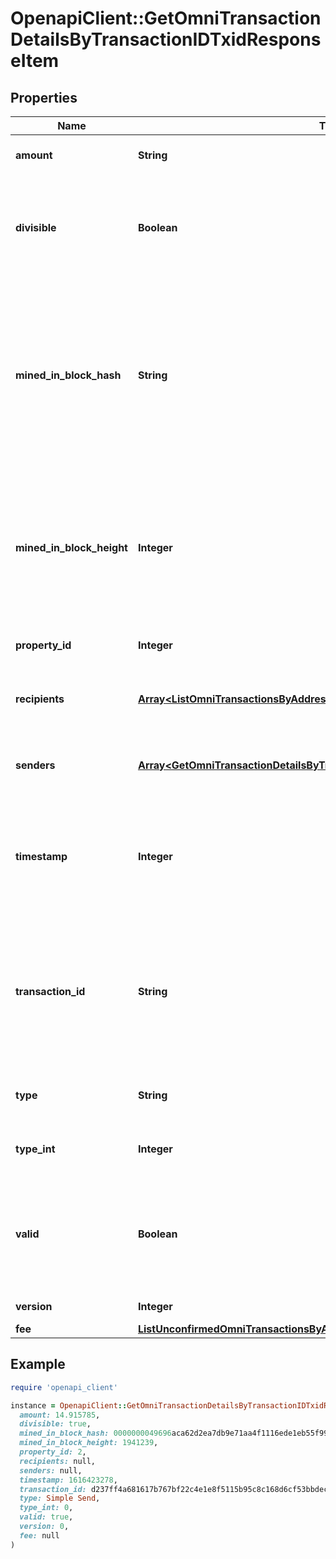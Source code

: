 # OpenapiClient::GetOmniTransactionDetailsByTransactionIDTxidResponseItem

## Properties

| Name | Type | Description | Notes |
| ---- | ---- | ----------- | ----- |
| **amount** | **String** | Defines the amount of the sent tokens. |  |
| **divisible** | **Boolean** | Defines whether the attribute can be divisible or not, as boolean. E.g., if it is \&quot;true\&quot;, the attribute is divisible. |  |
| **mined_in_block_hash** | **String** | Represents the hash of the block where this transaction was mined/confirmed for first time. The hash is defined as a cryptographic digital fingerprint made by hashing the block header twice through the SHA256 algorithm. |  |
| **mined_in_block_height** | **Integer** | Represents the hight of the block where this transaction was mined/confirmed for first time. The height is defined as the number of blocks in the blockchain preceding this specific block. |  |
| **property_id** | **Integer** | Represents the identifier of the tokens to send. |  |
| **recipients** | [**Array&lt;ListOmniTransactionsByAddressResponseItemRecipients&gt;**](ListOmniTransactionsByAddressResponseItemRecipients.md) | Represents an object of addresses that receive the transactions. |  |
| **senders** | [**Array&lt;GetOmniTransactionDetailsByTransactionIDTxidResponseItemSenders&gt;**](GetOmniTransactionDetailsByTransactionIDTxidResponseItemSenders.md) | Represents an object of addresses that provide the funds. |  |
| **timestamp** | **Integer** | Defines the exact date/time in Unix Timestamp when this transaction was mined, confirmed or first seen in Mempool, if it is unconfirmed. |  |
| **transaction_id** | **String** | Represents the unique identifier of a transaction, i.e. it could be &#x60;transactionId&#x60; in UTXO-based protocols like Bitcoin, and transaction &#x60;hash&#x60; in Ethereum blockchain. |  |
| **type** | **String** | Defines the type of the transaction as a string. |  |
| **type_int** | **Integer** | Defines the type of the transaction as a number. |  |
| **valid** | **Boolean** | Defines whether the transaction is valid or not, as boolean. E.g. if set to \&quot;true\&quot;, it means the transaction is valid. |  |
| **version** | **Integer** | Defines the specific version. |  |
| **fee** | [**ListUnconfirmedOmniTransactionsByAddressResponseItemFee**](ListUnconfirmedOmniTransactionsByAddressResponseItemFee.md) |  |  |

## Example

```ruby
require 'openapi_client'

instance = OpenapiClient::GetOmniTransactionDetailsByTransactionIDTxidResponseItem.new(
  amount: 14.915785,
  divisible: true,
  mined_in_block_hash: 0000000049696aca62d2ea7db9e71aa4f1116ede1eb55f9932e758cc586eb8b6,
  mined_in_block_height: 1941239,
  property_id: 2,
  recipients: null,
  senders: null,
  timestamp: 1616423278,
  transaction_id: d237ff4a681617b767bf22c4e1e8f5115b95c8c168d6cf53bbdec68529f91ecb,
  type: Simple Send,
  type_int: 0,
  valid: true,
  version: 0,
  fee: null
)
```

